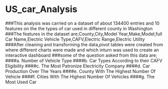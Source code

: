 # US_car_Analysis
###This analysis was carried on a dataset of about 134400 entries and 10 features on the the types of car used in different county in Washington
###The features in the dataset are;County,City,Model Year,Make,Model,full Car Name,Electric Vehicle Type,CAFV,Electric Range,Electric Utility
###After cleaning and transforming the data,pivot tables were created from where different charts were made and which inturn was used to create an interactive dashboard
###some of the question asked from this data are;
####a. Number of Vehicle Type
####b. Car Types According to their CAFV Eligibility
####c. The Most Patronize Electricity Company
####d. Car Production Over The Years
####e. County With The Highest Number Of Vehicle
####f. Cities  With The Highest Number Of Vehicles
####g. The Most Used Car

